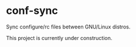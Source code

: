 # conf-sync
Sync configure/rc files between GNU/Linux distros.

This project is currently under construction.
